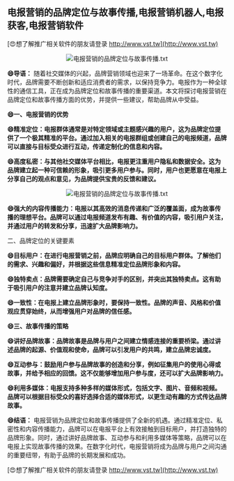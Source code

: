 ## **电报营销的品牌定位与故事传播,电报营销机器人,电报获客,电报营销软件**

[😍想了解推广相关软件的朋友请登录 http://www.vst.tw](http://www.vst.tw)

 <center><img src="https://vst.tw/MP4/tuiguang/png/3.png" alt="电报营销的品牌定位与故事传播.txt"></center>

**😄导语：**
随着社交媒体的兴起，品牌营销领域也迎来了一场革命。在这个数字化时代，品牌需要不断创新和适应消费者的需求，以保持竞争力。电报作为一种全球性的通信工具，正在成为品牌定位和故事传播的重要渠道。本文将探讨电报营销在品牌定位和故事传播方面的优势，并提供一些建议，帮助品牌从中受益。

**😄一、电报营销的优势**

**😄精准定位：电报群体通常是对特定领域或主题感兴趣的用户，这为品牌定位提供了一个极其精准的平台。通过加入相关的电报群组或创建自己的电报频道，品牌可以直接与目标受众进行互动，传递定制化的信息和内容。**

**😄高度私密：与其他社交媒体平台相比，电报更注重用户隐私和数据安全。这为品牌建立起一种可信赖的形象，吸引更多用户参与。同时，用户也更愿意在电报上分享自己的观点和意见，为品牌提供宝贵的反馈和建议。**

 <center><img src="https://vst.tw/MP4/tuiguang/png/5.png" alt="电报营销的品牌定位与故事传播.txt"></center>

**😄强大的内容传播能力：电报以其高效的消息传递和广泛的覆盖面，成为故事传播的理想平台。品牌可以通过电报频道发布有趣、有价值的内容，吸引用户关注，并通过用户的转发和分享，迅速扩大品牌影响力。**

二、品牌定位的关键要素

**😄目标用户：在进行电报营销之前，品牌应明确自己的目标用户群体。了解他们的需求、兴趣和偏好，并根据这些信息精准定位品牌形象和内容。**

**😄独特卖点：品牌需要确定自己与竞争对手的区别，并突出其独特卖点。这有助于吸引用户的注意并建立品牌认知度。**

**😄一致性：在电报上建立品牌形象时，要保持一致性。品牌的声音、风格和价值观应贯穿始终，从而增强用户对品牌的信任感。**

**😄三、故事传播的策略**

**😄讲好品牌故事：品牌故事是品牌与用户之间建立情感连接的重要桥梁。通过讲述品牌的起源、价值观和使命，品牌可以引发用户的共鸣，建立品牌忠诚度。**

**😄互动参与：鼓励用户参与品牌故事的创造和分享，例如征集用户的使用心得或故事，并给予相应的回馈。这不仅能够增加用户参与度，还可以扩大品牌影响力。**

**😄利用多媒体：电报支持多种多样的媒体形式，包括文字、图片、音频和视频。品牌可以根据目标受众的喜好选择合适的媒体形式，以更生动有趣的方式传达品牌故事。**

**😄结语：**
电报营销为品牌定位和故事传播提供了全新的机遇。通过精准定位、私密性和内容传播能力，品牌可以在电报平台上有效接触到目标用户，并打造独特的品牌形象。同时，通过讲好品牌故事、互动参与和利用多媒体等策略，品牌可以在电报上实现故事传播的效果。在数字化时代，电报营销将成为品牌与用户之间沟通的重要纽带，有助于品牌的长期发展和成功。

[😍想了解推广相关软件的朋友请登录 http://www.vst.tw](http://www.vst.tw)



